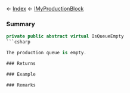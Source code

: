 ← [Index](Api-Index) ← [IMyProductionBlock](Sandbox.ModAPI.Ingame.IMyProductionBlock)

### Summary

```csharp
private public abstract virtual IsQueueEmpty
```csharp

The production queue is empty.

### Returns

### Example

### Remarks

